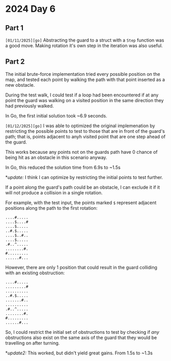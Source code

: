 # 2024 Day 6

## Part 1

`[01/11/2025][go]` Abstracting the guard to a struct with a `Step` function was a good move. Making rotation it's own step in the iteration was also useful.

## Part 2
The initial brute-force implementation tried every possible position on the map, and tested each point by walking the path with that point inserted as a new obstacle.

During the test walk, I could test if a loop had been encountered if at any point the guard was walking on a visited position in the same direction they had previously walked.

In Go, the first initial solution took ~6.9 seconds.

`[01/12/2025][go]` I was able to optimized the original implemenation by restricting the possible points to test to those that are in front of the guard's path; that is, points adjacent to anyh visited point that are one step ahead of the guard.

This works because any points not on the guards path have 0 chance of being hit as an obstacle in this scenario anyway.

In Go, this reduced the solution time from 6.9s to ~1.5s

**update:*
I think I can optimize by restricting the initial points to test further. 

If a point along the guard's path could be an obstacle, I can exclude it if it will not produce a collision in a single rotation.

For example, with the test input, the points marked `$` represent adjacent positions along the path to the first rotation:
```
....#.....
....$....#
....$.....
..#.$.....
....$..#..
....$.....
.#..^.....
........#.
#.........
......#...
```
However, there are only 1 position that could result in the guard colliding with an existing obstruction:
```
....#.....
.........#
..........
..#.$.....
.......#..
..........
.#..^.....
........#.
#.........
......#...
```

So, I could restrict the initial set of obstructions to test by checking if *any* obstructions also exist on the same axis of the guard that they would be travelling on after turning.

**update2:*
This worked, but didn't yield great gains. From 1.5s to ~1.3s
